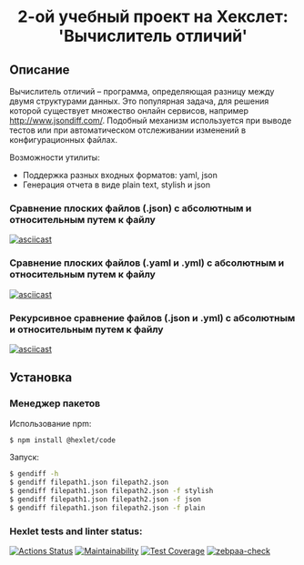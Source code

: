 <h1 style="text-align: center;">2-ой учебный проект на Хекслет: 'Вычислитель отличий'</h1>

## Описание

Вычислитель отличий – программа, определяющая разницу между двумя структурами данных. Это популярная задача, для решения которой существует множество онлайн сервисов, например <a href="http://www.jsondiff.com/">http://www.jsondiff.com/</a>. Подобный механизм используется при выводе тестов или при автоматическом отслеживании изменений в конфигурационных файлах.

Возможности утилиты:

- Поддержка разных входных форматов: yaml, json
- Генерация отчета в виде plain text, stylish и json

### Сравнение плоских файлов (.json) с абсолютным и относительным путем к файлу
[![asciicast](https://asciinema.org/a/NWDu93PxttIefwCq4DqJlrEjk.svg)](https://asciinema.org/a/NWDu93PxttIefwCq4DqJlrEjk)

### Сравнение плоских файлов (.yaml и .yml) с абсолютным и относительным путем к файлу
[![asciicast](https://asciinema.org/a/v9sC6VRbDHKMliefZSquonMdG.svg)](https://asciinema.org/a/v9sC6VRbDHKMliefZSquonMdG)

### Рекурсивное сравнение файлов (.json и .yml) с абсолютным и относительным путем к файлу
[![asciicast](https://asciinema.org/a/L0g0b7Cpf7x9LQE1jYLxc9mku.svg)](https://asciinema.org/a/L0g0b7Cpf7x9LQE1jYLxc9mku)

## Установка

### Менеджер пакетов

Использование npm:

```bash
$ npm install @hexlet/code
```

Запуск:

```bash
$ gendiff -h
$ gendiff filepath1.json filepath2.json
$ gendiff filepath1.json filepath2.json -f stylish
$ gendiff filepath1.json filepath2.json -f json
$ gendiff filepath1.json filepath2.json -f plain
```

### Hexlet tests and linter status:

[![Actions Status](https://github.com/zebpaa/frontend-project-46/actions/workflows/hexlet-check.yml/badge.svg)](https://github.com/zebpaa/frontend-project-46/actions) 
[![Maintainability](https://api.codeclimate.com/v1/badges/f63bfcf40c099af9031e/maintainability)](https://codeclimate.com/github/zebpaa/frontend-project-46/maintainability) 
[![Test Coverage](https://api.codeclimate.com/v1/badges/f63bfcf40c099af9031e/test_coverage)](https://codeclimate.com/github/zebpaa/frontend-project-46/test_coverage) 
[![zebpaa-check](https://github.com/zebpaa/frontend-project-46/actions/workflows/zebpaa-check.yml/badge.svg)](https://github.com/zebpaa/frontend-project-46/actions/workflows/zebpaa-check.yml)